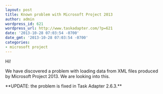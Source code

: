 ```yaml
---
layout: post
title: Known problem with Microsoft Project 2013
author: admin
wordpress_id: 621
wordpress_url: http://www.taskadapter.com/?p=621
date: '2013-10-28 07:03:54 -0700'
date_gmt: '2013-10-28 07:03:54 -0700'
categories:
- microsoft project
---
```

<p>Hi!

We have discovered a problem with loading data from XML files produced by Microsoft Project 2013. We are looking into this.</p>
<p>**UPDATE: the problem is fixed in Task Adapter 2.6.3.**</p>
